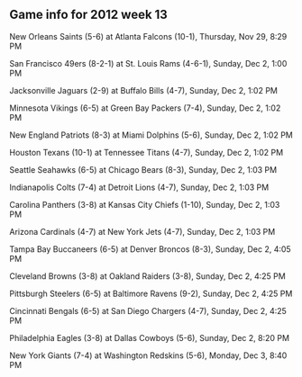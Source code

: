 ## Game info for 2012 week 13
New Orleans Saints (5-6) at Atlanta Falcons (10-1), Thursday, Nov 29, 8:29 PM



San Francisco 49ers (8-2-1) at St. Louis Rams (4-6-1), Sunday, Dec 2, 1:00 PM

Jacksonville Jaguars (2-9) at Buffalo Bills (4-7), Sunday, Dec 2, 1:02 PM

Minnesota Vikings (6-5) at Green Bay Packers (7-4), Sunday, Dec 2, 1:02 PM

New England Patriots (8-3) at Miami Dolphins (5-6), Sunday, Dec 2, 1:02 PM

Houston Texans (10-1) at Tennessee Titans (4-7), Sunday, Dec 2, 1:02 PM

Seattle Seahawks (6-5) at Chicago Bears (8-3), Sunday, Dec 2, 1:03 PM

Indianapolis Colts (7-4) at Detroit Lions (4-7), Sunday, Dec 2, 1:03 PM

Carolina Panthers (3-8) at Kansas City Chiefs (1-10), Sunday, Dec 2, 1:03 PM

Arizona Cardinals (4-7) at New York Jets (4-7), Sunday, Dec 2, 1:03 PM



Tampa Bay Buccaneers (6-5) at Denver Broncos (8-3), Sunday, Dec 2, 4:05 PM

Cleveland Browns (3-8) at Oakland Raiders (3-8), Sunday, Dec 2, 4:25 PM

Pittsburgh Steelers (6-5) at Baltimore Ravens (9-2), Sunday, Dec 2, 4:25 PM

Cincinnati Bengals (6-5) at San Diego Chargers (4-7), Sunday, Dec 2, 4:25 PM



Philadelphia Eagles (3-8) at Dallas Cowboys (5-6), Sunday, Dec 2, 8:20 PM



New York Giants (7-4) at Washington Redskins (5-6), Monday, Dec 3, 8:40 PM

